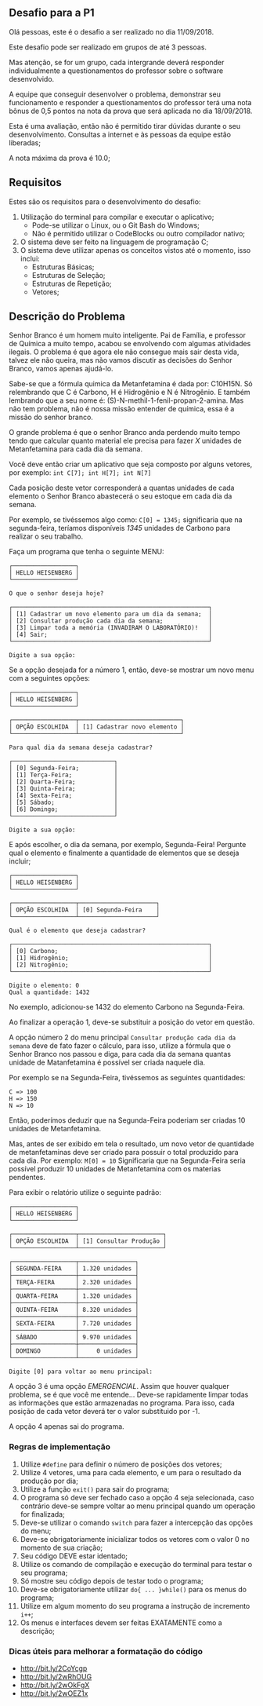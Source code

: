 ## Desafio para a P1

Olá pessoas, este é o desafio a ser realizado no dia 11/09/2018.

Este desafio pode ser realizado em grupos de até 3 pessoas.

Mas atenção, se for um grupo, cada intergrande deverá responder individualmente a questionamentos do professor sobre o software desenvolvido.

A equipe que conseguir desenvolver o problema, demonstrar seu funcionamento e responder a questionamentos do professor terá uma nota bônus de 0,5 pontos na nota da prova que será aplicada no dia 18/09/2018.

Esta é uma avaliação, então não é permitido tirar dúvidas durante o seu desenvolvimento. Consultas a internet e às pessoas da equipe estão liberadas;

A nota máxima da prova é 10.0;

## Requisitos

Estes são os requisitos para o desenvolvimento do desafio:

1. Utilização do terminal para compilar e executar o aplicativo;
    * Pode-se utilizar o Linux, ou o Git Bash do Windows;
    * Não é permitido utilizar o CodeBlocks ou outro compilador nativo;
2. O sistema deve ser feito na linguagem de programação C;
3. O sistema deve utilizar apenas os conceitos vistos até o momento, isso inclui:
    * Estruturas Básicas;
    * Estruturas de Seleção;
    * Estruturas de Repetição;
    * Vetores;

## Descrição do Problema

Senhor Branco é um homem muito inteligente. Pai de Família, e professor de Química a muito tempo, acabou se envolvendo com algumas atividades ilegais. O problema é que agora ele não consegue mais sair desta vida, talvez ele não queira, mas não vamos discutir as decisões do Senhor Branco, vamos apenas ajudá-lo.

Sabe-se que a fórmula quimica da Metanfetamina é dada por: C10H15N. Só relembrando que C é Carbono, H é Hidrogênio e N é Nitrogênio. E também lembrando que a seu nome é: (S)-N-methil-1-fenil-propan-2-amina. Mas não tem problema, não é nossa missão entender de química, essa é a missão do senhor branco.

O grande problema é que o senhor Branco anda perdendo muito tempo tendo que calcular quanto material ele precisa para fazer _X_ unidades de Metanfetamina para cada dia da semana.

Você deve então criar um aplicativo que seja composto por alguns vetores, por exemplo: ```int C[7]; int H[7]; int N[7]```

Cada posição deste vetor corresponderá a quantas unidades de cada elemento o Senhor Branco abastecerá o seu estoque em cada dia da semana.

Por exemplo, se tivéssemos algo como: ```C[0] = 1345;``` significaria que na segunda-feira, teríamos disponíveis _1345_ unidades de Carbono para realizar o seu trabalho.

Faça um programa que tenha o seguinte MENU:

```
┌──────────────────┐
│ HELLO HEISENBERG │
└──────────────────┘

O que o senhor deseja hoje?

┌────────────────────────────────────────────────────────┐
│ [1] Cadastrar um novo elemento para um dia da semana;  │
│ [2] Consultar produção cada dia da semana;             │
│ [3] Limpar toda a memória (INVADIRAM O LABORATÓRIO)!   │
│ [4] Sair;                                              │
└────────────────────────────────────────────────────────┘

Digite a sua opção:
```

Se a opção desejada for a número 1, então, deve-se mostrar um novo menu com a seguintes opções:

```
┌──────────────────┐
│ HELLO HEISENBERG │
└──────────────────┘

┌──────────────────┬─────────────────────────────┐
│ OPÇÃO ESCOLHIDA  │ [1] Cadastrar novo elemento │
└──────────────────┴─────────────────────────────┘

Para qual dia da semana deseja cadastrar?

┌─────────────────────────────┐
│ [0] Segunda-Feira;          │
│ [1] Terça-Feira;            │
│ [2] Quarta-Feira;           │
│ [3] Quinta-Feira;           │
│ [4] Sexta-Feira;            │
│ [5] Sábado;                 │
│ [6] Domingo;                │
└─────────────────────────────┘

Digite a sua opção:
```

E após escolher, o dia da semana, por exemplo, Segunda-Feira! Pergunte qual o elemento e finalmente a quantidade de elementos que se deseja incluir;

```
┌──────────────────┐
│ HELLO HEISENBERG │
└──────────────────┘

┌──────────────────┬──────────────────────┐
│ OPÇÃO ESCOLHIDA  │ [0] Segunda-Feira    │
└──────────────────┴──────────────────────┘

Qual é o elemento que deseja cadastrar?

┌────────────────────────────────────────────────────────┐
│ [0] Carbono;                                           │
│ [1] Hidrogênio;                                        │
│ [2] Nitrogênio;                                        │
└────────────────────────────────────────────────────────┘

Digite o elemento: 0
Qual a quantidade: 1432
```
No exemplo, adicionou-se 1432 do elemento Carbono na Segunda-Feira.

Ao finalizar a operação 1, deve-se substituir a posição do vetor em questão.

A opção número 2 do menu principal ```Consultar produção cada dia da semana``` deve de fato fazer o cálculo, para isso, utilize a fórmula que o Senhor Branco nos passou e diga, para cada dia da semana quantas unidade de Matanfetamina é possível ser criada naquele dia.

Por exemplo se na Segunda-Feira, tivéssemos as seguintes quantidades:

```
C => 100
H => 150
N => 10
```

Então, poderímos deduzir que na Segunda-Feira poderiam ser criadas 10 unidades de Metanfetamina.

Mas, antes de ser exibido em tela o resultado, um novo vetor de quantidade de metanfetaminas deve ser criado para possuir o total produzido para cada dia. Por exemplo: ```M[0] = 10``` Significaria que na Segunda-Feira seria possível produzir 10 unidades de Metanfetamina com os materias pendentes.

Para exibir o relatório utilize o seguinte padrão:

```
┌──────────────────┐
│ HELLO HEISENBERG │
└──────────────────┘

┌──────────────────┬────────────────────────┐
│ OPÇÃO ESCOLHIDA  │ [1] Consultar Produção │
└──────────────────┴────────────────────────┘

┌──────────────────┬────────────────┐
│ SEGUNDA-FEIRA    │ 1.320 unidades │
├──────────────────┼────────────────┤
│ TERÇA-FEIRA      │ 2.320 unidades │
├──────────────────┼────────────────┤
│ QUARTA-FEIRA     │ 1.320 unidades │
├──────────────────┼────────────────┤
│ QUINTA-FEIRA     │ 8.320 unidades │
├──────────────────┼────────────────┤
│ SEXTA-FEIRA      │ 7.720 unidades │
├──────────────────┼────────────────┤
│ SÁBADO           │ 9.970 unidades │
├──────────────────┼────────────────┤
│ DOMINGO          │     0 unidades │
└──────────────────┴────────────────┘

Digite [0] para voltar ao menu principal: 
```

A opção 3 é uma opção _EMERGENCIAL_. Assim que houver qualquer problema, se é que você me entende... Deve-se rapidamente limpar todas as informações que estão armazenadas no programa. Para isso, cada posição de cada vetor deverá ter o valor substituido por -1.

A opção 4 apenas sai do programa.

### Regras de implementação

1. Utilize ```#define``` para definir o número de posições dos vetores;
2. Utilize 4 vetores, uma para cada elemento, e um para o resultado da produção por dia;
3. Utilize a função ```exit()``` para sair do programa;
4. O programa só deve ser fechado caso a opção 4 seja selecionada, caso contrário deve-se sempre voltar ao menu principal quando um operação for finalizada;
5. Deve-se utilizar o comando ```switch``` para fazer a intercepção das opções do menu;
6. Deve-se obrigatoriamente inicializar todos os vetores com o valor 0 no momento de sua criação;
7. Seu código DEVE estar identado;
8. Utilize os comando de compilação e execução do terminal para testar o seu programa;
9. Só mostre seu código depois de testar todo o programa;
10. Deve-se obrigatoriamente utilizar ```do{ ... }while()``` para os menus do programa;
11. Utilize em algum momento do seu programa a instrução de incremento ```i++```;
12. Os menus e interfaces devem ser feitas EXATAMENTE como a descrição;

### Dicas úteis para melhorar a formatação do código

* http://bit.ly/2CoYcgp
* http://bit.ly/2wRhOUG
* http://bit.ly/2wOkFgX
* http://bit.ly/2wOEZ1x